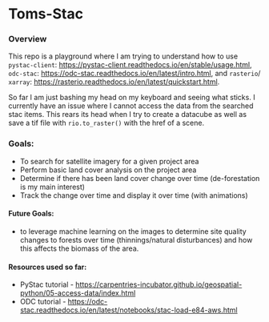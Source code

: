 # Toms-Stac

### Overview
This repo is a playground where I am trying to understand how to use `pystac-client`: https://pystac-client.readthedocs.io/en/stable/usage.html, `odc-stac`: https://odc-stac.readthedocs.io/en/latest/intro.html, and `rasterio`/ `xarray`: https://rasterio.readthedocs.io/en/latest/quickstart.html.

So far I am just bashing my head on my keyboard and seeing what sticks. I currently have an issue where I cannot access the data from the searched stac items. This rears its head when I try to create a datacube as well as save a tif file with `rio.to_raster()` with the href of a scene.

### Goals:
- To search for satellite imagery for a given project area
- Perform basic land cover analysis on the project area
- Determine if there has been land cover change over time (de-forestation is my main interest)
- Track the change over time and display it over time (with animations)

#### Future Goals:
- to leverage machine learning on the images to determine site quality changes to forests over time (thinnings/natural disturbances) and how this affects the biomass of the area.


#### Resources used so far:
- PyStac tutorial - https://carpentries-incubator.github.io/geospatial-python/05-access-data/index.html
- ODC tutorial - https://odc-stac.readthedocs.io/en/latest/notebooks/stac-load-e84-aws.html